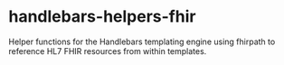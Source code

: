 # handlebars-helpers-fhir
Helper functions for the Handlebars templating engine using fhirpath to reference HL7 FHIR resources from within templates.

